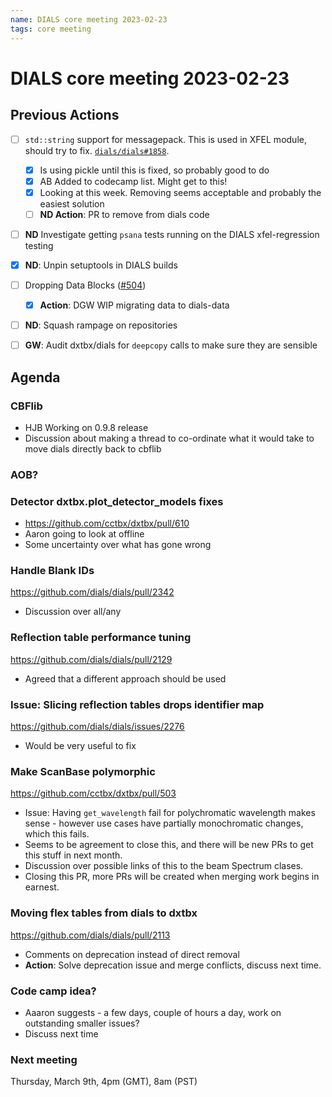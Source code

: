 ```yaml
---
name: DIALS core meeting 2023-02-23
tags: core meeting
---
```


# DIALS core meeting 2023-02-23

## Previous Actions

- [ ] `std::string` support for messagepack. This is used in XFEL module, should try to fix. [`dials/dials#1858`](https://github.com/dials/dials/issues/1858).
    - [X] Is using pickle until this is fixed, so probably good to do
    - [X] AB Added to codecamp list. Might get to this!
    - [X] Looking at this week. Removing seems acceptable and probably the easiest solution
    - [ ] **ND Action**: PR to remove from dials code
- [ ] **ND** Investigate getting `psana` tests running on the DIALS xfel-regression testing
- [x] **ND**: Unpin setuptools in DIALS builds
- [ ] Dropping Data Blocks ([#504](https://github.com/cctbx/dxtbx/pull/504))
    - [x] **Action**: DGW WIP migrating data to dials-data
- [ ] **ND**: Squash rampage on repositories
- [ ] **GW**: Audit dxtbx/dials for `deepcopy` calls to make sure they are sensible


## Agenda

### CBFlib

- HJB Working on 0.9.8 release
- Discussion about making a thread to co-ordinate what it would take to move dials directly back to cbflib


### AOB?


### Detector dxtbx.plot_detector_models fixes

- https://github.com/cctbx/dxtbx/pull/610
- Aaron going to look at offline
- Some uncertainty over what has gone wrong

### Handle Blank IDs

https://github.com/dials/dials/pull/2342

- Discussion over all/any

### Reflection table performance tuning

https://github.com/dials/dials/pull/2129

- Agreed that a different approach should be used

### Issue: Slicing reflection tables drops identifier map

https://github.com/dials/dials/issues/2276

- Would be very useful to fix

### Make ScanBase polymorphic

https://github.com/cctbx/dxtbx/pull/503

- Issue: Having `get_wavelength` fail for polychromatic wavelength makes sense - however use cases have partially monochromatic changes, which this fails.
- Seems to be agreement to close this, and there will be new PRs to get this stuff in next month.
- Discussion over possible links of this to the beam Spectrum clases.
- Closing this PR, more PRs will be created when merging work begins in earnest.

### Moving flex tables from dials to dxtbx

https://github.com/dials/dials/pull/2113

- Comments on deprecation instead of direct removal
- **Action**: Solve deprecation issue and merge conflicts, discuss next time.

### Code camp idea?

- Aaaron suggests - a few days, couple of hours a day, work on outstanding smaller issues?
- Discuss next time








### Next meeting

Thursday, March 9th, 4pm (GMT), 8am (PST)
